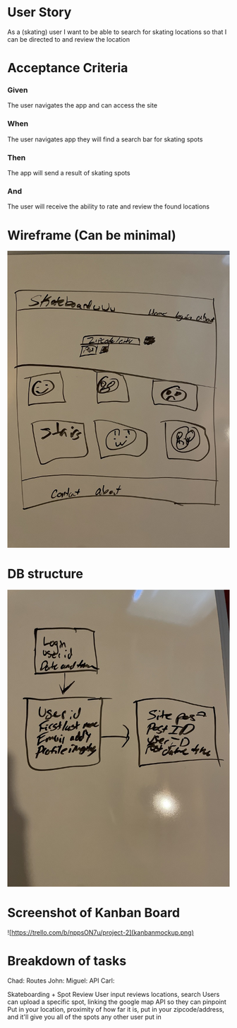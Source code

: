 # User Story

As a (skating) user I want to be able to search for skating locations so that I can be directed to and review the location 

# Acceptance Criteria

### Given 
The user navigates the app and can access the site

### When
The user navigates app they will find a search bar for skating spots

### Then
The app will send a result of skating spots

### And
The user will receive the ability to rate and review the found locations

# Wireframe (Can be minimal)

![](Goodwireframeedit.jpg)

# DB structure

![](DBstructureedit.jpg)

# Screenshot of Kanban Board

![https://trello.com/b/nppsON7u/project-2](kanbanmockup.png)



# Breakdown of tasks
Chad: Routes
John: 
Miguel: API 
Carl: 


Skateboarding + Spot Review 
User input reviews locations, search
Users can upload a specific spot, linking the google map API so they can pinpoint 
Put in your location, proximity of how far it is, put in your zipcode/address, and it'll give you all of the spots any other user put in
